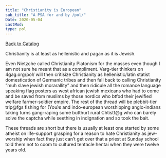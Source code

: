 ```yaml
---
title: "Christianity is European"
sub_title: "A PSA for and by /pol/"
Date: 2020-05-04
LastMod:
type: pol
---
```


[Back to Catalog](/)

Christianity is at least as hellenistic and pagan as it is Jewish.

Even Nietzche called Christianity Platonism for the masses even though I am not sure he meant that as a compliment. Varg-tier thinkers on 4gag.org/pol/ will then critisize Christianity as hellenistic/latin statist domestication of Germanic tribes and then fall back to calling Christianity “muh slave jewish morarallity” and then ridicule all the romance language speaking flag posters as west african jewish mexicans who had to come and be saved from muslims by those nordics who btfod their jewified welfare farmer-soldier empire. The rest of the thread will be plebbit-tier trip@fgs fishing for (You)s and indo-european worshipping anglo-indians taking turns gang-raping some butthurt rural Chtistf@g who can barely solve the captcha while seething in indignation and so took the bait.

These threads are short but there is usually at least one started by some atheist on life-support grasping for a reason to hate Christianity as jew-worship when fact they just can’t get over that a priest at Sunday school told them not to coom to cultured tentacle hentai when they were twelve years old.
